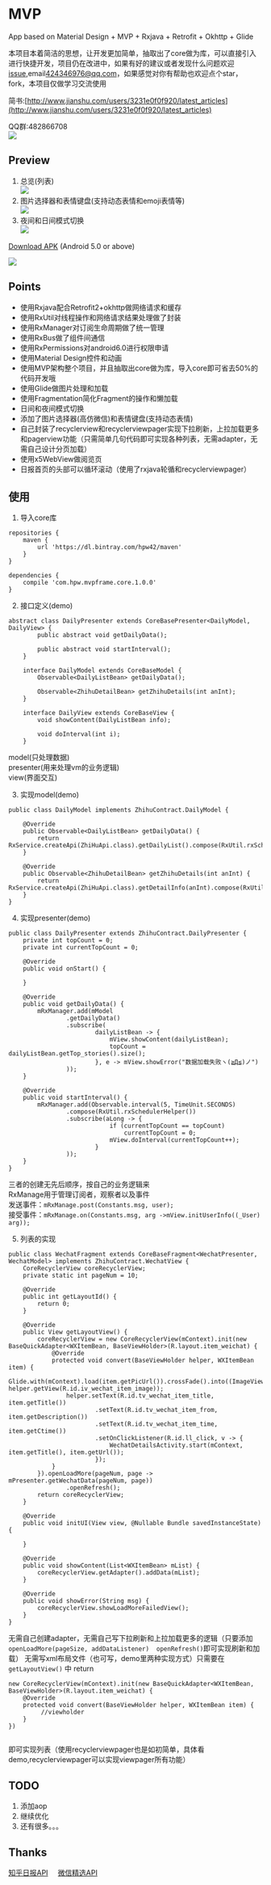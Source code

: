 # MVP

App based on Material Design + MVP + Rxjava + Retrofit + Okhttp + Glide

本项目本着简洁的思想，让开发更加简单，抽取出了core做为库，可以直接引入进行快捷开发，项目仍在改进中，如果有好的建议或者发现什么问题欢迎[issue](https://github.com/SuperMan42/MVP/issues),email<424346976@qq.com>，如果感觉对你有帮助也欢迎点个star，fork，本项目仅做学习交流使用

简书:[http://www.jianshu.com/users/3231e0f0f920/latest_articles](http://www.jianshu.com/users/3231e0f0f920/latest_articles)

QQ群:482866708  
![](https://github.com/SuperMan42/MVP/blob/master/share.png)

## Preview
1. 总览(列表)  
![](https://github.com/SuperMan42/MVP/blob/master/1.gif)  
2. 图片选择器和表情键盘(支持动态表情和emoji表情等)  
![](https://github.com/SuperMan42/MVP/blob/master/2.gif)  
3. 夜间和日间模式切换  
![](https://github.com/SuperMan42/MVP/blob/master/3.gif)  

[Download APK](http://pro-app-mt.fir.im/85bcc48436a73ec65be41df573fd81ecbfc7f377.apk?AWSAccessKeyId=e0cada7f00f2465b929656d799937873&Expires=1479991896&Signature=RAHMsJ6bxPgxQxpDStKNj9rC3dE%3D&filename=app-release.apk_1.0.apk)
(Android 5.0 or above)  

![](https://github.com/SuperMan42/MVP/blob/master/download.png)

## Points
* 使用Rxjava配合Retrofit2+okhttp做网络请求和缓存
* 使用RxUtil对线程操作和网络请求结果处理做了封装
* 使用RxManager对订阅生命周期做了统一管理
* 使用RxBus做了组件间通信
* 使用RxPermissions对android6.0进行权限申请
* 使用Material Design控件和动画
* 使用MVP架构整个项目，并且抽取出core做为库，导入core即可省去50%的代码开发哦
* 使用Glide做图片处理和加载
* 使用Fragmentation简化Fragment的操作和懒加载
* 日间和夜间模式切换
* 添加了图片选择器(高仿微信)和表情键盘(支持动态表情)
* 自己封装了recyclerview和recyclerviewpager实现下拉刷新，上拉加载更多和pagerview功能（只需简单几句代码即可实现各种列表，无需adapter，无需自己设计分页加载）
* 使用x5WebView做阅览页
* 日报首页的头部可以循环滚动（使用了rxjava轮循和recyclerviewpager）

## 使用  

1. 导入core库
```
repositories {
    maven {
        url 'https://dl.bintray.com/hpw42/maven'
    }
}

dependencies {
    compile 'com.hpw.mvpframe.core.1.0.0'
}

```  

2. 接口定义(demo)

``` 
abstract class DailyPresenter extends CoreBasePresenter<DailyModel, DailyView> {
        public abstract void getDailyData();

        public abstract void startInterval();
    }

    interface DailyModel extends CoreBaseModel {
        Observable<DailyListBean> getDailyData();

        Observable<ZhihuDetailBean> getZhihuDetails(int anInt);
    }

    interface DailyView extends CoreBaseView {
        void showContent(DailyListBean info);

        void doInterval(int i);
    }
```
model(只处理数据)  
presenter(用来处理vm的业务逻辑)  
view(界面交互)  

3. 实现model(demo)

```
public class DailyModel implements ZhihuContract.DailyModel {

    @Override
    public Observable<DailyListBean> getDailyData() {
        return RxService.createApi(ZhiHuApi.class).getDailyList().compose(RxUtil.rxSchedulerHelper());
    }

    @Override
    public Observable<ZhihuDetailBean> getZhihuDetails(int anInt) {
        return RxService.createApi(ZhiHuApi.class).getDetailInfo(anInt).compose(RxUtil.rxSchedulerHelper());
    }
}
```  

4. 实现presenter(demo)

```
public class DailyPresenter extends ZhihuContract.DailyPresenter {
    private int topCount = 0;
    private int currentTopCount = 0;

    @Override
    public void onStart() {

    }

    @Override
    public void getDailyData() {
        mRxManager.add(mModel
                .getDailyData()
                .subscribe(
                        dailyListBean -> {
                            mView.showContent(dailyListBean);
                            topCount = dailyListBean.getTop_stories().size();
                        }, e -> mView.showError("数据加载失败ヽ(≧Д≦)ノ")
                ));
    }

    @Override
    public void startInterval() {
        mRxManager.add(Observable.interval(5, TimeUnit.SECONDS)
                .compose(RxUtil.rxSchedulerHelper())
                .subscribe(aLong -> {
                            if (currentTopCount == topCount)
                                currentTopCount = 0;
                            mView.doInterval(currentTopCount++);
                        }
                ));
    }
}
```
三者的创建无先后顺序，按自己的业务逻辑来  
RxManage用于管理订阅者，观察者以及事件  
发送事件：`mRxManage.post(Constants.msg, user);`  
接受事件：`mRxManage.on(Constants.msg, arg ->mView.initUserInfo((_User) arg));`  

5. 列表的实现

```
public class WechatFragment extends CoreBaseFragment<WechatPresenter, WechatModel> implements ZhihuContract.WechatView {
    CoreRecyclerView coreRecyclerView;
    private static int pageNum = 10;

    @Override
    public int getLayoutId() {
        return 0;
    }

    @Override
    public View getLayoutView() {
        coreRecyclerView = new CoreRecyclerView(mContext).init(new BaseQuickAdapter<WXItemBean, BaseViewHolder>(R.layout.item_weichat) {
            @Override
            protected void convert(BaseViewHolder helper, WXItemBean item) {
                Glide.with(mContext).load(item.getPicUrl()).crossFade().into((ImageView) helper.getView(R.id.iv_wechat_item_image));
                helper.setText(R.id.tv_wechat_item_title, item.getTitle())
                        .setText(R.id.tv_wechat_item_from, item.getDescription())
                        .setText(R.id.tv_wechat_item_time, item.getCtime())
                        .setOnClickListener(R.id.ll_click, v -> {
                            WechatDetailsActivity.start(mContext, item.getTitle(), item.getUrl());
                        });
            }
        }).openLoadMore(pageNum, page -> mPresenter.getWechatData(pageNum, page))
                .openRefresh();
        return coreRecyclerView;
    }

    @Override
    public void initUI(View view, @Nullable Bundle savedInstanceState) {

    }

    @Override
    public void showContent(List<WXItemBean> mList) {
        coreRecyclerView.getAdapter().addData(mList);
    }

    @Override
    public void showError(String msg) {
        coreRecyclerView.showLoadMoreFailedView();
    }
}
```
无需自己创建adapter，无需自己写下拉刷新和上拉加载更多的逻辑（只要添加`openLoadMore(pageSize, addDataListener)  openRefresh()`即可实现刷新和加载）
无需写xml布局文件（也可写，demo里两种实现方式）只需要在`getLayoutView()` 中 return  

```
new CoreRecyclerView(mContext).init(new BaseQuickAdapter<WXItemBean, BaseViewHolder>(R.layout.item_weichat) {
    @Override
    protected void convert(BaseViewHolder helper, WXItemBean item) {
         //viewholder      
    }
})
        
```
即可实现列表（使用recyclerviewpager也是如初简单，具体看demo,recyclerviewpager可以实现viewpager所有功能）

## TODO
1. 添加aop
2. 继续优化  
3. 还有很多。。。

## Thanks
[知乎日报API](https://github.com/izzyleung/ZhihuDailyPurify/wiki/%E7%9F%A5%E4%B9%8E%E6%97%A5%E6%8A%A5-API-%E5%88%86%E6%9E%90)&nbsp;&nbsp;&nbsp;&nbsp;&nbsp;[微信精选API](http://www.tianapi.com/#wxnew)&nbsp;&nbsp;&nbsp;&nbsp;&nbsp;

